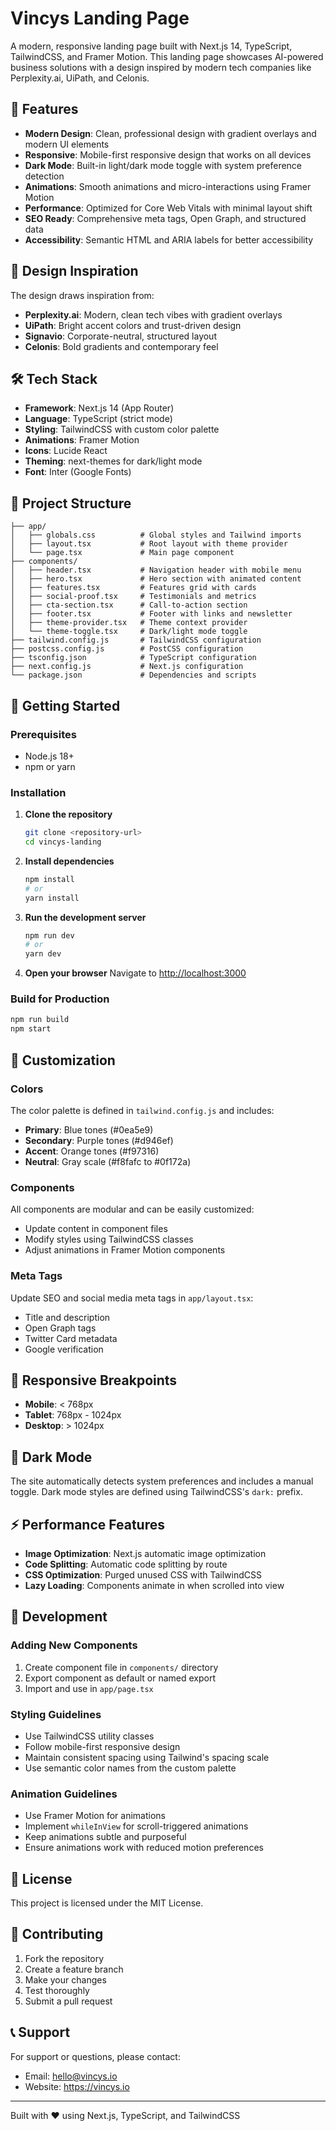 # Vincys Landing Page

A modern, responsive landing page built with Next.js 14, TypeScript, TailwindCSS, and Framer Motion. This landing page showcases AI-powered business solutions with a design inspired by modern tech companies like Perplexity.ai, UiPath, and Celonis.

## 🚀 Features

- **Modern Design**: Clean, professional design with gradient overlays and modern UI elements
- **Responsive**: Mobile-first responsive design that works on all devices
- **Dark Mode**: Built-in light/dark mode toggle with system preference detection
- **Animations**: Smooth animations and micro-interactions using Framer Motion
- **Performance**: Optimized for Core Web Vitals with minimal layout shift
- **SEO Ready**: Comprehensive meta tags, Open Graph, and structured data
- **Accessibility**: Semantic HTML and ARIA labels for better accessibility

## 🎨 Design Inspiration

The design draws inspiration from:
- **Perplexity.ai**: Modern, clean tech vibes with gradient overlays
- **UiPath**: Bright accent colors and trust-driven design
- **Signavio**: Corporate-neutral, structured layout
- **Celonis**: Bold gradients and contemporary feel

## 🛠️ Tech Stack

- **Framework**: Next.js 14 (App Router)
- **Language**: TypeScript (strict mode)
- **Styling**: TailwindCSS with custom color palette
- **Animations**: Framer Motion
- **Icons**: Lucide React
- **Theming**: next-themes for dark/light mode
- **Font**: Inter (Google Fonts)

## 📁 Project Structure

```
├── app/
│   ├── globals.css          # Global styles and Tailwind imports
│   ├── layout.tsx           # Root layout with theme provider
│   └── page.tsx             # Main page component
├── components/
│   ├── header.tsx           # Navigation header with mobile menu
│   ├── hero.tsx             # Hero section with animated content
│   ├── features.tsx         # Features grid with cards
│   ├── social-proof.tsx     # Testimonials and metrics
│   ├── cta-section.tsx      # Call-to-action section
│   ├── footer.tsx           # Footer with links and newsletter
│   ├── theme-provider.tsx   # Theme context provider
│   └── theme-toggle.tsx     # Dark/light mode toggle
├── tailwind.config.js       # TailwindCSS configuration
├── postcss.config.js        # PostCSS configuration
├── tsconfig.json            # TypeScript configuration
├── next.config.js           # Next.js configuration
└── package.json             # Dependencies and scripts
```

## 🚀 Getting Started

### Prerequisites

- Node.js 18+ 
- npm or yarn

### Installation

1. **Clone the repository**
   ```bash
   git clone <repository-url>
   cd vincys-landing
   ```

2. **Install dependencies**
   ```bash
   npm install
   # or
   yarn install
   ```

3. **Run the development server**
   ```bash
   npm run dev
   # or
   yarn dev
   ```

4. **Open your browser**
   Navigate to [http://localhost:3000](http://localhost:3000)

### Build for Production

```bash
npm run build
npm start
```

## 🎨 Customization

### Colors

The color palette is defined in `tailwind.config.js` and includes:
- **Primary**: Blue tones (#0ea5e9)
- **Secondary**: Purple tones (#d946ef)
- **Accent**: Orange tones (#f97316)
- **Neutral**: Gray scale (#f8fafc to #0f172a)

### Components

All components are modular and can be easily customized:
- Update content in component files
- Modify styles using TailwindCSS classes
- Adjust animations in Framer Motion components

### Meta Tags

Update SEO and social media meta tags in `app/layout.tsx`:
- Title and description
- Open Graph tags
- Twitter Card metadata
- Google verification

## 📱 Responsive Breakpoints

- **Mobile**: < 768px
- **Tablet**: 768px - 1024px
- **Desktop**: > 1024px

## 🌙 Dark Mode

The site automatically detects system preferences and includes a manual toggle. Dark mode styles are defined using TailwindCSS's `dark:` prefix.

## ⚡ Performance Features

- **Image Optimization**: Next.js automatic image optimization
- **Code Splitting**: Automatic code splitting by route
- **CSS Optimization**: Purged unused CSS with TailwindCSS
- **Lazy Loading**: Components animate in when scrolled into view

## 🔧 Development

### Adding New Components

1. Create component file in `components/` directory
2. Export component as default or named export
3. Import and use in `app/page.tsx`

### Styling Guidelines

- Use TailwindCSS utility classes
- Follow mobile-first responsive design
- Maintain consistent spacing using Tailwind's spacing scale
- Use semantic color names from the custom palette

### Animation Guidelines

- Use Framer Motion for animations
- Implement `whileInView` for scroll-triggered animations
- Keep animations subtle and purposeful
- Ensure animations work with reduced motion preferences

## 📄 License

This project is licensed under the MIT License.

## 🤝 Contributing

1. Fork the repository
2. Create a feature branch
3. Make your changes
4. Test thoroughly
5. Submit a pull request

## 📞 Support

For support or questions, please contact:
- Email: hello@vincys.io
- Website: https://vincys.io

---

Built with ❤️ using Next.js, TypeScript, and TailwindCSS
